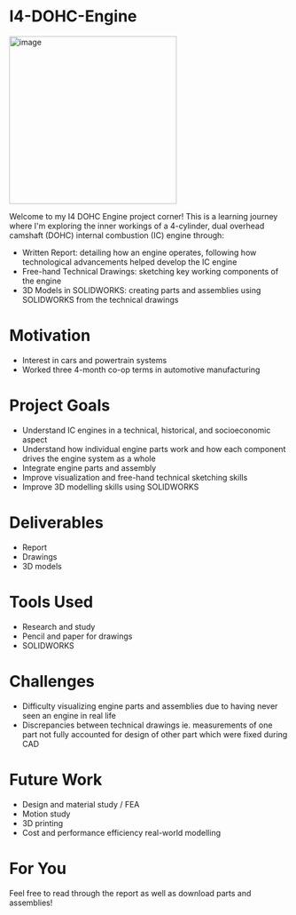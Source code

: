 # I4-DOHC-Engine

<img width="302" alt="image" src="https://github.com/user-attachments/assets/f93455c9-e4cd-48e2-b876-87da03e4f71b">

Welcome to my I4 DOHC Engine project corner! This is a learning journey where I'm exploring the inner workings of a 4-cylinder, dual overhead camshaft (DOHC) internal combustion (IC) engine through:

* Written Report: detailing how an engine operates, following how technological advancements helped develop the IC engine 
* Free-hand Technical Drawings: sketching key working components of the engine 
* 3D Models in SOLIDWORKS: creating parts and assemblies using SOLIDWORKS from the technical drawings 

# Motivation 

* Interest in cars and powertrain systems
* Worked three 4-month co-op terms in automotive manufacturing

# Project Goals

* Understand IC engines in a technical, historical, and socioeconomic aspect
* Understand how individual engine parts work and how each component drives the engine system as a whole
* Integrate engine parts and assembly
* Improve visualization and free-hand technical sketching skills
* Improve 3D modelling skills using SOLIDWORKS 

# Deliverables

* Report
* Drawings
* 3D models

# Tools Used

* Research and study 
* Pencil and paper for drawings
* SOLIDWORKS 

# Challenges

* Difficulty visualizing engine parts and assemblies due to having never seen an engine in real life
* Discrepancies between technical drawings ie. measurements of one part not fully accounted for design of other part which were fixed during CAD

# Future Work

* Design and material study / FEA 
* Motion study
* 3D printing
* Cost and performance efficiency real-world modelling 

# For You

Feel free to read through the report as well as download parts and assemblies!
